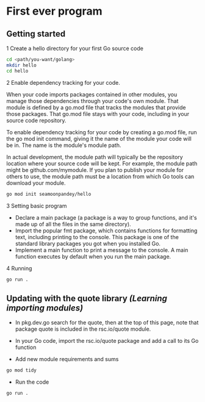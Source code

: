 # First ever program

## Getting started

1 Create a hello directory for your first Go source code

```zsh
cd <path/you-want/golang>
mkdir hello
cd hello
```

2 Enable dependency tracking for your code.

When your code imports packages contained in other modules, you manage those dependencies through your code's own module. That module is defined by a go.mod file that tracks the modules that provide those packages. That go.mod file stays with your code, including in your source code repository.

To enable dependency tracking for your code by creating a go.mod file, run the go mod init command, giving it the name of the module your code will be in. The name is the module's module path.

In actual development, the module path will typically be the repository location where your source code will be kept. For example, the module path might be github.com/mymodule. If you plan to publish your module for others to use, the module path must be a location from which Go tools can download your module.

```zsh
go mod init seamoonpandey/hello
```

3 Setting basic program

- Declare a main package (a package is a way to group functions, and it's made up of all the files in the same directory).
- Import the popular fmt package, which contains functions for formatting text, including printing to the console. This package is one of the standard library packages you got when you installed Go.
- Implement a main function to print a message to the console. A main function executes by default when you run the main package.

4 Running

```zsh
go run .
```

## Updating with the quote library _(Learning importing modules)_

- In pkg.dev.go search for the quote, then at the top of this page, note that package quote is included in the rsc.io/quote module.

- In your Go code, import the rsc.io/quote package and add a call to its Go function

- Add new module requirements and sums

```zsh
go mod tidy
```

- Run the code

```zsh
go run .
```
